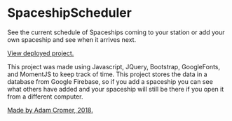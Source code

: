 # SpaceshipScheduler

See the current schedule of Spaceships coming to your station or add your own spaceship and see when it arrives next.

[View deployed project.](https://adamcromer.github.io/SpaceshipScheduler/)

This project was made using Javascript, JQuery, Bootstrap, GoogleFonts, and MomentJS to keep track of time. This project stores the data in a database from Google Firebase, so if you add a spaceship you can see what others have added and your spaceship will still be there if you open it from a different computer.


[Made by Adam Cromer, 2018.](http://www.adamcromer.com)